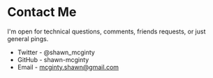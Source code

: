 Contact Me
==========

I'm open for technical questions, comments, friends requests, or just general pings.

* Twitter - @shawn_mcginty
* GitHub - shawn-mcginty
* Email - mcginty.shawn@gmail.com
